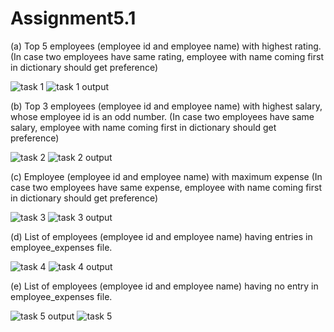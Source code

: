 # Assignment5.1

(a) Top 5 employees (employee id and employee name) with highest rating. (In case two
employees have same rating, employee with name coming first in dictionary should get
preference)

![task 1](https://user-images.githubusercontent.com/34162166/35285659-f7e1455a-0083-11e8-9e9e-6982a55894c8.png)
![task 1 output](https://user-images.githubusercontent.com/34162166/35285664-fa39a996-0083-11e8-8040-faee3d031fd7.png)

(b) Top 3 employees (employee id and employee name) with highest salary, whose employee id
is an odd number. (In case two employees have same salary, employee with name coming first
in dictionary should get preference)

![task 2](https://user-images.githubusercontent.com/34162166/35285671-001f2c78-0084-11e8-9550-3e4d463a8f36.png)
![task 2 output](https://user-images.githubusercontent.com/34162166/35285677-06cc0032-0084-11e8-9ebe-83849c624c54.png)

(c) Employee (employee id and employee name) with maximum expense (In case two
employees have same expense, employee with name coming first in dictionary should get
preference)

![task 3](https://user-images.githubusercontent.com/34162166/35285681-09c857b8-0084-11e8-8356-884d5d09d031.png)
![task 3 output](https://user-images.githubusercontent.com/34162166/35285687-0e87a65a-0084-11e8-8d41-050a62bb2982.png)

(d) List of employees (employee id and employee name) having entries in employee_expenses
file.

![task 4](https://user-images.githubusercontent.com/34162166/35285697-17350766-0084-11e8-89dd-d26111b5c09a.png)
![task 4 output](https://user-images.githubusercontent.com/34162166/35285713-223f65d4-0084-11e8-8b1f-c876961cea48.png)

(e) List of employees (employee id and employee name) having no entry in employee_expenses
file.

![task 5 output](https://user-images.githubusercontent.com/34162166/35285752-33b118bc-0084-11e8-8e94-18c8e064bfa6.png)
![task 5](https://user-images.githubusercontent.com/34162166/35285738-2b035ff4-0084-11e8-8692-b013abe97453.png)
